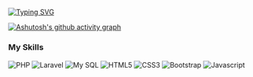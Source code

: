 
[![Typing SVG](https://readme-typing-svg.demolab.com?font=Fira+Code&pause=1000&color=16A70F&width=435&lines=Github%3A+Paulo+Henrique+Braguim;Back-end+Developer)](https://git.io/typing-svg)

[![Ashutosh's github activity graph](https://github-readme-activity-graph.cyclic.app/graph?username=phpauloh&bg_color=000000&color=ffffff&line=79f910&point=22872d&area=true&hide_border=true)](https://github.com/ashutosh00710/github-readme-activity-graph)


<h3>My Skills</h3>
<div style="display: inline_block">
  <img align="center" src="https://img.shields.io/badge/PHP-777BB4?style=for-the-badge&logo=php&logoColor=white" alt="PHP"/>
  <img align="center" src="https://img.shields.io/badge/Laravel-FF2D20?style=for-the-badge&logo=laravel&logoColor=white" alt="Laravel"/> 
  <img align="center" src="https://img.shields.io/badge/MySQL-00000F?style=for-the-badge&logo=mysql&logoColor=white" alt="My SQL"/>    
  <img align="center" src="https://img.shields.io/badge/HTML5-E34F26?style=for-the-badge&logo=html5&logoColor=white" alt="HTML5"/>
  <img align="center" src="https://img.shields.io/badge/CSS3-1572B6?style=for-the-badge&logo=css3&logoColor=white" alt="CSS3"/>
  <img align="center" src="https://img.shields.io/badge/Bootstrap-563D7C?style=for-the-badge&logo=bootstrap&logoColor=white" alt="Bootstrap"/>
  <img align="center" src="https://img.shields.io/badge/JavaScript-F7DF1E?style=for-the-badge&logo=javascript&logoColor=black" alt="Javascript"/>  
</div>
<br/>
